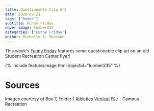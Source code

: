 ```yaml
---
title: Questionable Clip Art
date: 2020-02-21
tags: ["humor"]
subtitle: Funny Friday
cover-image: lumber235
categories: ["Funny Friday"]
author: Michelle A. Shannon
---
```


This week's [Funny Friday](https://harvester.lib.uidaho.edu/series/funnyfriday.html) features some questionable clip art on an old Student Recreation Center flyer!

{% include feature/image.html objectid="lumber235" %}

# Sources

Images courtesy of Box 7, Folder 1 [Athletics Vertical File](https://archiveswest.orbiscascade.org/ark:/80444/xv36450/) - Campus Recreation